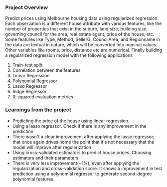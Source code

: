 ### Project Overview

 Predict prices using Melbourne housing data using regularized regression. Each observation is a different house attribute with various features, like the number of properties that exist in the suburb, land size, building size, governing council for the area, real estate agent, price of the house, etc.
Some features like Type, Method, SellerG, CouncilArea, and Regionname in the data are textual in nature, which will be converted into nominal values. Other variables like rooms, price, distance etc are numerical.
Finally building a regularized regression model with the following applications

1. Train-test split
2. Correlation between the features
3. Linear Regression
4. Polynomial Regressor
5. Lasso Regressor
6. Ridge Regressor
7. R-squared evaluation metrics


### Learnings from the project

 - Predicting the price of the house using linear regression.
- Using a lasso regressor. Check if there is any improvement in the prediction
- There wasn't a clear improvement after applying the lasso regressor; that once again drives home the point that it's not necessary that the model will improve after regularization.
- Using cross-validated estimators to predict house prices. Choosing estimators and their parameters.
- There is very less improvement(~1%), even after applying the regularization and cross-validation score. It shows a improvement in test prediction using a polynomial regressor to generate second-degree polynomial features.


